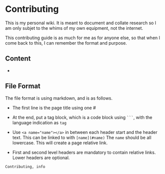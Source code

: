 # <a name="contributing"></a>Contributing



This is my personal wiki. It is meant to document and collate research so I am
only subjet to the whims of my own equipment, not the internet.

This contributing guide is as much for me as for anyone else, so that when I
come back to this, I can remember the format and purpose.

## <a name="content-guidelines"></a>Content

-

## <a name="file-format"></a>File Format

The file format is using markdown, and is as follows.

-   The first line is the page title using one \#

-   At the end, put a tag block, which is a code block using ```` ``` ````, with
the language indication as `tag`

-   Use `<a name="name"></a>` in between each header start and the header text. This
can be linked to with `[name](#name)` The `name` should be all lowercase. This
will create a page relative link.

-   First and second level headers are mandatory to contain relative links.
Lower headers are optional.



```tags
Contributing, info
```
